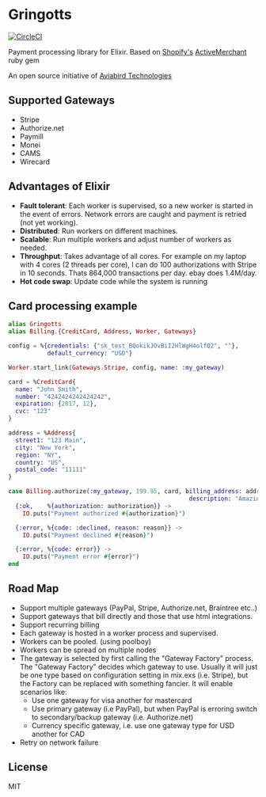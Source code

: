 Gringotts
=================

[![CircleCI](https://circleci.com/bb/aviabird/gringotts/tree/master.svg?style=svg)](https://circleci.com/bb/aviabird/gringotts/tree/master)

Payment processing library for Elixir. Based on [Shopify's](http://shopify.com) [ActiveMerchant](http://github.com/Shopify/active_merchant) ruby gem

An open source initiative of [Aviabird Technologies](https://aviabird.com)

## Supported Gateways

- Stripe
- Authorize.net
- Paymill
- Monei
- CAMS
- Wirecard

## Advantages of Elixir

- **Fault tolerant**: Each worker is supervised, so a new worker is started in the event of errors. Network errors are caught and payment is retried (not yet working).
- **Distributed**: Run workers on different machines.
- **Scalable**: Run multiple workers and adjust number of workers as needed.
- **Throughput**: Takes advantage of all cores. For example on my laptop with 4 cores (2 threads per core), I can do 100 authorizations with Stripe in 10 seconds. Thats 864,000 transactions per day. ebay does 1.4M/day.
- **Hot code swap**: Update code while the system is running

## Card processing example

```elixir
alias Gringotts
alias Billing.{CreditCard, Address, Worker, Gateways}

config = %{credentials: {"sk_test_BQokikJOvBiI2HlWgH4olfQ2", ""},
           default_currency: "USD"}

Worker.start_link(Gateways.Stripe, config, name: :my_gateway)

card = %CreditCard{
  name: "John Smith",
  number: "4242424242424242",
  expiration: {2017, 12},
  cvc: "123"
}

address = %Address{
  street1: "123 Main",
  city: "New York",
  region: "NY",
  country: "US",
  postal_code: "11111"
}

case Billing.authorize(:my_gateway, 199.95, card, billing_address: address,
                                                   description: "Amazing T-Shirt") do
  {:ok,    %{authorization: authorization}} ->
    IO.puts("Payment authorized #{authorization}")

  {:error, %{code: :declined, reason: reason}} ->
    IO.puts("Payment declined #{reason}")

  {:error, %{code: error}} ->
    IO.puts("Payment error #{error}")
end
```

## Road Map

- Support multiple gateways (PayPal, Stripe, Authorize.net, Braintree etc..)
- Support gateways that bill directly and those that use html integrations.
- Support recurring billing
- Each gateway is hosted in a worker process and supervised.
- Workers can be pooled. (using poolboy)
- Workers can be spread on multiple nodes
- The gateway is selected by first calling the "Gateway Factory" process. The "Gateway Factory" decides which gateway to use. Usually it will just be one type based on configuration setting in mix.exs (i.e. Stripe), but the Factory can be replaced with something fancier. It will enable scenarios like:
    - Use one gateway for visa another for mastercard
    - Use primary gateway (i.e PayPal), but when PayPal is erroring switch to secondary/backup gateway (i.e. Authorize.net)
    - Currency specific gateway, i.e. use one gateway type for USD another for CAD
- Retry on network failure

## License

MIT
